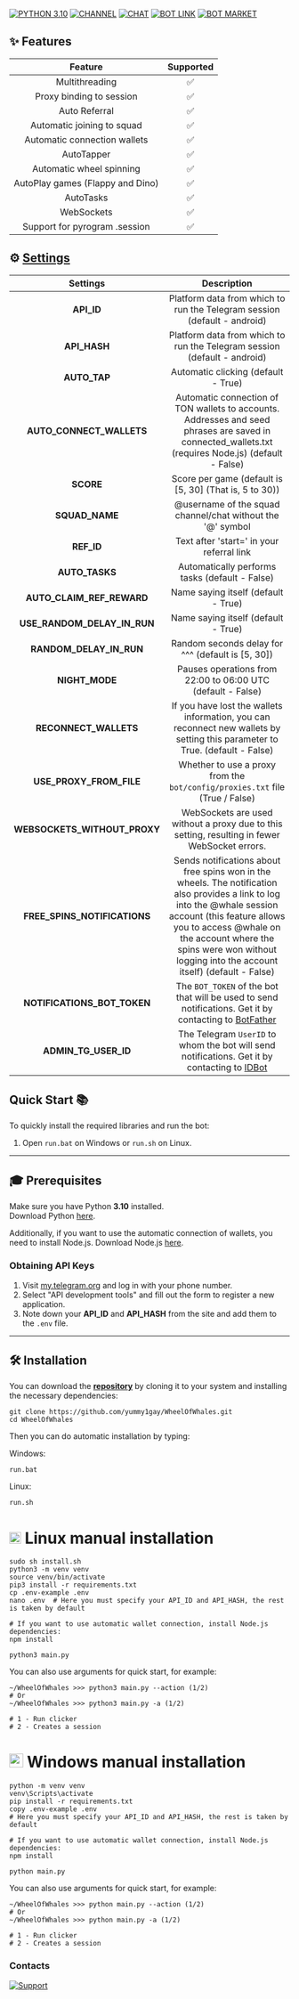 [![PYTHON 3.10](https://img.shields.io/badge/-PYTHON%203.10-black?style=for-the-badge&logo=python&logoColor=white)](https://www.python.org/downloads/release/python-3100/)
[![CHANNEL](https://img.shields.io/badge/-CHANNEL-black?style=for-the-badge&logo=telegram&logoColor=white)](https://t.me/hidden_coding)
[![CHAT](https://img.shields.io/badge/-CHAT-black?style=for-the-badge&logo=telegram&logoColor=white)](https://t.me/hidden_codding_chat)
[![BOT LINK](https://img.shields.io/badge/-BOT%20LINK-black?style=for-the-badge&logo=telegram&logoColor=white)](https://t.me/wheelofwhalesbot?start=CGYJGk91pub)
[![BOT MARKET](https://img.shields.io/badge/-BOT%20MARKET-black?style=for-the-badge&logo=telegram&logoColor=white)](https://t.me/hcmarket_bot?start=referral_5143703753)

## ✨ Features  
|Feature|Supported|
|:-----:|:-------:|
|Multithreading|✅|
|Proxy binding to session|✅|
|Auto Referral|✅|
|Automatic joining to squad|✅|
|Automatic connection wallets|✅|
|AutoTapper|✅|
|Automatic wheel spinning|✅|
|AutoPlay games (Flappy and Dino)|✅|
|AutoTasks|✅|
|WebSockets|✅|
|Support for pyrogram .session|✅|

## ⚙️ [Settings](https://github.com/yummy1gay/WheelOfWhales/blob/main/.env-example/)
|Settings|Description|
|:------:|:---------:|
|**API_ID**|Platform data from which to run the Telegram session (default - android)|
|**API_HASH**|Platform data from which to run the Telegram session (default - android)|
|**AUTO_TAP**|Automatic clicking (default - True)|
|**AUTO_CONNECT_WALLETS**|Automatic connection of TON wallets to accounts. Addresses and seed phrases are saved in connected_wallets.txt (requires Node.js) (default - False)|
|**SCORE**|Score per game (default is [5, 30] (That is, 5 to 30))|
|**SQUAD_NAME**|@username of the squad channel/chat without the '@' symbol|
|**REF_ID**|Text after 'start=' in your referral link|
|**AUTO_TASKS**|Automatically performs tasks (default - False)|
|**AUTO_CLAIM_REF_REWARD**|Name saying itself (default - True)|
|**USE_RANDOM_DELAY_IN_RUN**|Name saying itself (default - True)|
|**RANDOM_DELAY_IN_RUN**|Random seconds delay for ^^^ (default is [5, 30])|
|**NIGHT_MODE**|Pauses operations from 22:00 to 06:00 UTC (default - False)|
|**RECONNECT_WALLETS**|If you have lost the wallets information, you can reconnect new wallets by setting this parameter to True. (default - False)|
|**USE_PROXY_FROM_FILE**|Whether to use a proxy from the `bot/config/proxies.txt` file (True / False)|
|**WEBSOCKETS_WITHOUT_PROXY**|WebSockets are used without a proxy due to this setting, resulting in fewer WebSocket errors.|
|**FREE_SPINS_NOTIFICATIONS**|Sends notifications about free spins won in the wheels. The notification also provides a link to log into the @whale session account (this feature allows you to access @whale on the account where the spins were won without logging into the account itself) (default - False)|
|**NOTIFICATIONS_BOT_TOKEN**|The `BOT_TOKEN` of the bot that will be used to send notifications. Get it by contacting to [BotFather](https://t.me/botfather)|
|**ADMIN_TG_USER_ID**|The Telegram `UserID` to whom the bot will send notifications. Get it by contacting to [IDBot](https://t.me/username_to_id_bot)|

## Quick Start 📚

To quickly install the required libraries and run the bot:

1. Open `run.bat` on Windows or `run.sh` on Linux.

---

## 🎓 Prerequisites

Make sure you have Python **3.10** installed.  
Download Python [here](https://www.python.org/downloads/).

Additionally, if you want to use the automatic connection of wallets, you need to install Node.js.
Download Node.js [here](https://nodejs.org/en).

### Obtaining API Keys

1. Visit [my.telegram.org](https://my.telegram.org) and log in with your phone number.
2. Select "API development tools" and fill out the form to register a new application.
3. Note down your **API_ID** and **API_HASH** from the site and add them to the `.env` file.

---

## 🛠️ Installation
You can download the [**repository**](https://github.com/yummy1gay/WheelOfWhales) by cloning it to your system and installing the necessary dependencies:
```shell
git clone https://github.com/yummy1gay/WheelOfWhales.git
cd WheelOfWhales
```

Then you can do automatic installation by typing:

Windows:
```shell
run.bat
```

Linux:
```shell
run.sh
```

# <img src="https://upload.wikimedia.org/wikipedia/commons/3/35/Tux.svg" alt="Tux" width="21" /> Linux manual installation
```shell
sudo sh install.sh
python3 -m venv venv
source venv/bin/activate
pip3 install -r requirements.txt
cp .env-example .env
nano .env  # Here you must specify your API_ID and API_HASH, the rest is taken by default

# If you want to use automatic wallet connection, install Node.js dependencies:
npm install

python3 main.py
```

You can also use arguments for quick start, for example:
```shell
~/WheelOfWhales >>> python3 main.py --action (1/2)
# Or
~/WheelOfWhales >>> python3 main.py -a (1/2)

# 1 - Run clicker
# 2 - Creates a session
```

# <img src="https://upload.wikimedia.org/wikipedia/commons/5/5f/Windows_logo_-_2012.svg" alt="Windows Logo" width="25" /> Windows manual installation
```shell
python -m venv venv
venv\Scripts\activate
pip install -r requirements.txt
copy .env-example .env
# Here you must specify your API_ID and API_HASH, the rest is taken by default

# If you want to use automatic wallet connection, install Node.js dependencies:
npm install

python main.py
```

You can also use arguments for quick start, for example:
```shell
~/WheelOfWhales >>> python main.py --action (1/2)
# Or
~/WheelOfWhales >>> python main.py -a (1/2)

# 1 - Run clicker
# 2 - Creates a session
```

### Contacts

[![Support](https://img.shields.io/badge/For%20support%20or%20questions-BOT%20AUTHOR-blue?style=for-the-badge&logo=telegram&logoColor=white&labelColor=black)](https://t.me/yummy1gay)
